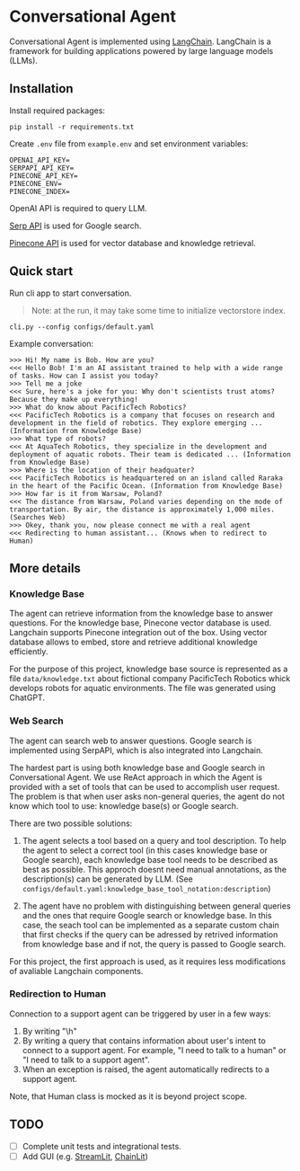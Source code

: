 # Conversational Agent
Conversational Agent is implemented using [LangChain](https://github.com/hwchase17/langchain). LangChain is a framework for building applications powered by large language models (LLMs).

## Installation
Install required packages:
```
pip install -r requirements.txt
```
Create `.env` file from `example.env` and set environment variables:
```
OPENAI_API_KEY=
SERPAPI_API_KEY=
PINECONE_API_KEY=
PINECONE_ENV=
PINECONE_INDEX=
```
OpenAI API is required to query LLM.

[Serp API](https://serpapi.com/) is used for Google search.

[Pinecone API](https://app.pinecone.io) is used for vector database and knowledge retrieval.

## Quick start
Run cli app to start conversation.
> Note: at the run, it may take some time to initialize vectorstore index.
```
cli.py --config configs/default.yaml
```
Example conversation:
```
>>> Hi! My name is Bob. How are you?
<<< Hello Bob! I'm an AI assistant trained to help with a wide range of tasks. How can I assist you today?
>>> Tell me a joke
<<< Sure, here's a joke for you: Why don't scientists trust atoms? Because they make up everything!
>>> What do know about PacificTech Robotics?
<<< PacificTech Robotics is a company that focuses on research and development in the field of robotics. They explore emerging ... (Information from Knowledge Base)
>>> What type of robots?
<<< At AquaTech Robotics, they specialize in the development and deployment of aquatic robots. Their team is dedicated ... (Information from Knowledge Base)
>>> Where is the location of their headquater?
<<< PacificTech Robotics is headquartered on an island called Raraka in the heart of the Pacific Ocean. (Information from Knowledge Base)
>>> How far is it from Warsaw, Poland?
<<< The distance from Warsaw, Poland varies depending on the mode of transportation. By air, the distance is approximately 1,000 miles. (Searches Web)
>>> Okey, thank you, now please connect me with a real agent
<<< Redirecting to human assistant... (Knows when to redirect to Human)
```

## More details

### Knowledge Base
The agent can retrieve information from the knowledge base to answer questions.
For the knowledge base, Pinecone vector database is used. Langchain supports Pinecone integration out of the box. Using vector database allows to embed, store and retrieve additional knowledge efficiently.

For the purpose of this project, knowledge base source is represented as a file `data/knowledge.txt` about fictional company PacificTech Robotics whick develops robots for aquatic environments. 
The file was generated using ChatGPT.

### Web Search
The agent can search web to answer questions.
Google search is implemented using SerpAPI, which is also integrated into Langchain.

The hardest part is using both knowledge base and Google search in Conversational Agent.
We use ReAct approach in which the Agent is provided with a set of tools that can be used to accomplish user request. The problem is that when user asks non-general queries, the agent do not know which tool to use: knowledge base(s) or Google search.

There are two possible solutions:
1. The agent selects a tool based on a query and tool description. To help the agent 
to select a correct tool (in this cases knowledge base or Google search), each knowledge base tool needs to be described as best as possible. This approch doesnt need manual annotations, as the description(s) can be generated by LLM. (See `configs/default.yaml:knowledge_base_tool_notation:description`)

2. The agent have no problem with distinguishing between general queries and the ones that require Google search or knowledge base. In this case, the seach tool can be implemented as a separate custom chain that first checks if the query can be adressed by retrived information from knowledge base and if not, the query is passed to Google search.

For this project, the first approach is used, as it requires less modifications of avaliable Langchain components.

### Redirection to Human

Connection to a support agent can be triggered by user in a few ways:
1. By writing "\h"
2. By writing a query that contains information about user's intent to connect to a support agent. For example, "I need to talk to a human" or "I need to talk to a support agent".
3. When an exception is raised, the agent automatically redirects to a support agent.

Note, that Human class is mocked as it is beyond project scope.

## TODO
- [ ] Complete unit tests and integrational tests.
- [ ] Add GUI (e.g. [StreamLit](https://github.com/hwchase17/langchain-streamlit-template), [ChainLit](https://github.com/Chainlit/cookbook))
